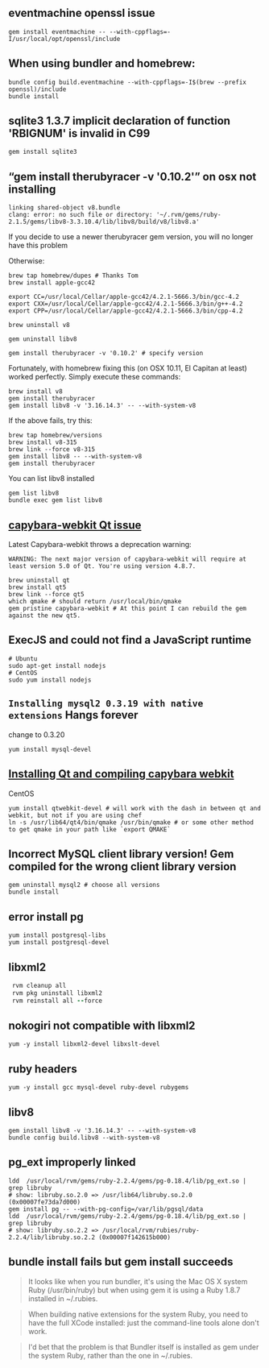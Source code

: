 eventmachine openssl issue
---
```shell
gem install eventmachine -- --with-cppflags=-I/usr/local/opt/openssl/include 
```

When using bundler and homebrew:
---
```shell
bundle config build.eventmachine --with-cppflags=-I$(brew --prefix openssl)/include
bundle install
```

sqlite3 1.3.7 implicit declaration of function 'RBIGNUM' is invalid in C99
---
```shell
gem install sqlite3
```
“gem install therubyracer -v '0.10.2'” on osx not installing
---
```
linking shared-object v8.bundle
clang: error: no such file or directory: '~/.rvm/gems/ruby-2.1.5/gems/libv8-3.3.10.4/lib/libv8/build/v8/libv8.a'
```
If you decide to use a newer therubyracer gem version, you will no longer have this problem

Otherwise:
```shell
brew tap homebrew/dupes # Thanks Tom
brew install apple-gcc42

export CC=/usr/local/Cellar/apple-gcc42/4.2.1-5666.3/bin/gcc-4.2
export CXX=/usr/local/Cellar/apple-gcc42/4.2.1-5666.3/bin/g++-4.2
export CPP=/usr/local/Cellar/apple-gcc42/4.2.1-5666.3/bin/cpp-4.2

brew uninstall v8

gem uninstall libv8

gem install therubyracer -v '0.10.2' # specify version
```

Fortunately, with homebrew fixing this (on OSX 10.11, El Capitan at least) worked perfectly. Simply execute these commands:
```
brew install v8
gem install therubyracer
gem install libv8 -v '3.16.14.3' -- --with-system-v8
```
If the above fails, try this:
```
brew tap homebrew/versions
brew install v8-315
brew link --force v8-315
gem install libv8 -- --with-system-v8
gem install therubyracer
```
You can list libv8 installed
```
gem list libv8
bundle exec gem list libv8
```

[capybara-webkit Qt issue](https://github.com/thoughtbot/capybara-webkit/wiki/Installing-Qt-and-compiling-capybara-webkit)
---
Latest Capybara-webkit throws a deprecation warning:
```
WARNING: The next major version of capybara-webkit will require at least version 5.0 of Qt. You're using version 4.8.7.
```

```shell
brew uninstall qt
brew install qt5
brew link --force qt5
which qmake # should return /usr/local/bin/qmake
gem pristine capybara-webkit # At this point I can rebuild the gem against the new qt5.
```
ExecJS and could not find a JavaScript runtime
---
```
# Ubuntu
sudo apt-get install nodejs
# CentOS
sudo yum install nodejs
```
`Installing mysql2 0.3.19 with native extensions` Hangs forever
---
change to 0.3.20
```shell
yum install mysql-devel
```
[Installing Qt and compiling capybara webkit](https://github.com/thoughtbot/capybara-webkit/wiki/Installing-Qt-and-compiling-capybara-webkit)
---
CentOS
```shell
yum install qtwebkit-devel # will work with the dash in between qt and webkit, but not if you are using chef
ln -s /usr/lib64/qt4/bin/qmake /usr/bin/qmake # or some other method to get qmake in your path like `export QMAKE`
```
Incorrect MySQL client library version! Gem compiled for the wrong client library version
---
```shell
gem uninstall mysql2 # choose all versions
bundle install
```
error install pg
---
```shell
yum install postgresql-libs
yum install postgresql-devel
```
libxml2
---
```ruby
 rvm cleanup all
 rvm pkg uninstall libxml2
 rvm reinstall all --force
 ```
nokogiri not compatible with libxml2
---
```shell
yum -y install libxml2-devel libxslt-devel
```
ruby headers
---
```shell
yum -y install gcc mysql-devel ruby-devel rubygems
```
libv8
---
```shell
gem install libv8 -v '3.16.14.3' -- --with-system-v8
bundle config build.libv8 --with-system-v8
```

pg_ext improperly linked
---
```shell
ldd  /usr/local/rvm/gems/ruby-2.2.4/gems/pg-0.18.4/lib/pg_ext.so | grep libruby
# show: libruby.so.2.0 => /usr/lib64/libruby.so.2.0 (0x00007fe73da7d000)
gem install pg -- --with-pg-config=/var/lib/pgsql/data
ldd  /usr/local/rvm/gems/ruby-2.2.4/gems/pg-0.18.4/lib/pg_ext.so | grep libruby
# show: libruby.so.2.2 => /usr/local/rvm/rubies/ruby-2.2.4/lib/libruby.so.2.2 (0x00007f142615b000)
```

bundle install fails but gem install succeeds
---
> It looks like when you run bundler, it's using the Mac OS X system Ruby (/usr/bin/ruby) but when using gem it is using a Ruby 1.8.7 installed in ~/.rubies.

> When building native extensions for the system Ruby, you need to have the full XCode installed: just the command-line tools alone don't work.

> I'd bet that the problem is that Bundler itself is installed as gem under the system Ruby, rather than the one in ~/.rubies.

